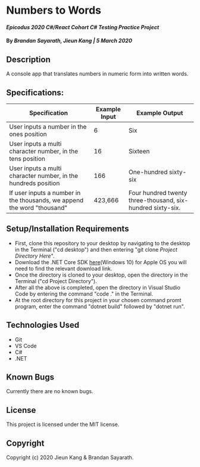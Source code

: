 # Numbers to Words

#### _Epicodus 2020 C#/React Cohort C# Testing Practice Project_

#### By _**Brandan Sayarath, Jieun Kang** | 5 March 2020_

## Description

A console app that translates numbers in numeric form into written words. 

## Specifications:

| Specification | Example Input | Example Output |
| ----------- |------------| ------------ |
|User inputs a number in the ones position | 6 | Six | 
|User inputs a multi character number, in the tens position | 16 | Sixteen |  
|User inputs a multi character number, in the hundreds position | 166 | One-hundred sixty-six |  
|If user inputs a number in the thousands, we append the word "thousand" | 423,666 | Four hundred twenty three-thousand, six-hundred sixty-six.

## Setup/Installation Requirements

* First, clone this repository to your desktop by navigating to the desktop in the Terminal ("cd desktop") and then entering "git clone _Project Directory Here_".
* Download the .NET Core SDK <a href="https://dotnet.microsoft.com/download/dotnet-core/thank-you/sdk-2.2.203-windows-x64-installer">here</a>(Windows 10) for Apple OS you will need to find the relevant download link.
* Once the directory is cloned to your desktop, open the directory in the Terminal ("cd Project Directory").
* After all the above is completed, open the directory in Visual Studio Code by entering the command "code ." in the Terminal.
* At the root directory for this project in your chosen command promt program, enter the command "dotnet build" followed by "dotnet run".

## Technologies Used

* Git
* VS Code
* C#
* .NET


## Known Bugs

Currently there are no known bugs. 

## License

This project is licensed under the MIT license.

## Copyright

Copyright (c) 2020 Jieun Kang & Brandan Sayarath.
